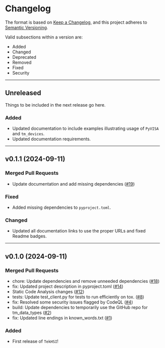 # Changelog

The format is based on [Keep a Changelog](https://keepachangelog.com), and this
project adheres to [Semantic Versioning](https://semver.org).

Valid subsections within a version are:

- Added
- Changed
- Deprecated
- Removed
- Fixed
- Security

---

## Unreleased

Things to be included in the next release go here.

### Added

- Updated documentation to include examples illustrating usage of `PyVISA` and `tm_devices`.
- Updated documentation requirements.

---

## v0.1.1 (2024-09-11)

### Merged Pull Requests

- Update documentation and add missing dependencies ([#19](https://github.com/tektronix/TekHSI/pull/19))

### Fixed

- Added missing dependencies to `pyproject.toml`.

### Changed

- Updated all documentation links to use the proper URLs and fixed Readme badges.

---

## v0.1.0 (2024-09-11)

### Merged Pull Requests

- chore: Update dependencies and remove unneeded dependencies ([#18](https://github.com/tektronix/TekHSI/pull/18))
- fix: Updated project description in pyproject.toml ([#14](https://github.com/tektronix/TekHSI/pull/14))
- Static Code Analysis changes ([#12](https://github.com/tektronix/TekHSI/pull/12))
- tests: Update test_client.py for tests to run efficiently on tox. ([#8](https://github.com/tektronix/TekHSI/pull/8))
- fix: Resolved some security issues flagged by CodeQL ([#4](https://github.com/tektronix/TekHSI/pull/4))
- build: Update dependencies to temporarily use the GitHub repo for tm_data_types ([#2](https://github.com/tektronix/TekHSI/pull/2))
- fix: Updated line endings in  known_words.txt ([#1](https://github.com/tektronix/TekHSI/pull/1))

### Added

- First release of `TekHSI`!
